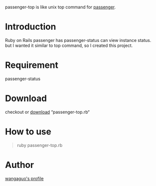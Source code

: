 passenger-top is like unix top command for [passenger](http://www.modrails.com/).

# Introduction #
Ruby on Rails passenger has passenger-status can view instance status. but I wanted it similar to top command, so I created this project.

# Requirement #
passenger-status

# Download #
checkout or [download](http://www.openfoundry.org/of/projects/1558/download) “passenger-top.rb“

# How to use #
> ruby passenger-top.rb

# Author #
[wangaguo's profile](http://www.openfoundry.org/tw/user/userprofile/wangaguo)